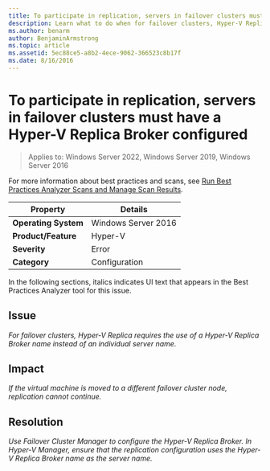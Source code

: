 ```yaml
---
title: To participate in replication, servers in failover clusters must have a Hyper-V Replica Broker configured
description: Learn what to do when for failover clusters, Hyper-V Replica requires the use of a Hyper-V Replica Broker name instead of an individual server name.
ms.author: benarm
author: BenjaminArmstrong
ms.topic: article
ms.assetid: 5ec88ce5-a8b2-4ece-9062-366523c8b17f
ms.date: 8/16/2016
---
```

# To participate in replication, servers in failover clusters must have a Hyper-V Replica Broker configured

>Applies to: Windows Server 2022, Windows Server 2019, Windows Server 2016

For more information about best practices and scans, see [Run Best Practices Analyzer Scans and Manage Scan Results](/previous-versions/windows/it-pro/windows-server-2012-R2-and-2012/hh831400(v=ws.11)).

|Property|Details|
|-|-|
|**Operating System**|Windows Server 2016|
|**Product/Feature**|Hyper-V|
|**Severity**|Error|
|**Category**|Configuration|

In the following sections, italics indicates UI text that appears in the Best Practices Analyzer tool for this issue.

## Issue
*For failover clusters, Hyper-V Replica requires the use of a Hyper-V Replica Broker name instead of an individual server name.*

## Impact
*If the virtual machine is moved to a different failover cluster node, replication cannot continue.*

## Resolution
*Use Failover Cluster Manager to configure the Hyper-V Replica Broker. In Hyper-V Manager, ensure that the replication configuration uses the Hyper-V Replica Broker name as the server name.*
